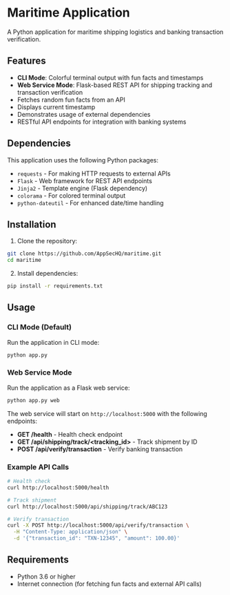 # Maritime Application

A Python application for maritime shipping logistics and banking transaction verification.

## Features

- **CLI Mode**: Colorful terminal output with fun facts and timestamps
- **Web Service Mode**: Flask-based REST API for shipping tracking and transaction verification
- Fetches random fun facts from an API
- Displays current timestamp
- Demonstrates usage of external dependencies
- RESTful API endpoints for integration with banking systems

## Dependencies

This application uses the following Python packages:
- `requests` - For making HTTP requests to external APIs
- `Flask` - Web framework for REST API endpoints
- `Jinja2` - Template engine (Flask dependency)
- `colorama` - For colored terminal output
- `python-dateutil` - For enhanced date/time handling

## Installation

1. Clone the repository:
```bash
git clone https://github.com/AppSecHQ/maritime.git
cd maritime
```

2. Install dependencies:
```bash
pip install -r requirements.txt
```

## Usage

### CLI Mode (Default)
Run the application in CLI mode:
```bash
python app.py
```

### Web Service Mode
Run the application as a Flask web service:
```bash
python app.py web
```

The web service will start on `http://localhost:5000` with the following endpoints:

- **GET /health** - Health check endpoint
- **GET /api/shipping/track/<tracking_id>** - Track shipment by ID
- **POST /api/verify/transaction** - Verify banking transaction

### Example API Calls

```bash
# Health check
curl http://localhost:5000/health

# Track shipment
curl http://localhost:5000/api/shipping/track/ABC123

# Verify transaction
curl -X POST http://localhost:5000/api/verify/transaction \
  -H "Content-Type: application/json" \
  -d '{"transaction_id": "TXN-12345", "amount": 100.00}'
```

## Requirements

- Python 3.6 or higher
- Internet connection (for fetching fun facts and external API calls)
